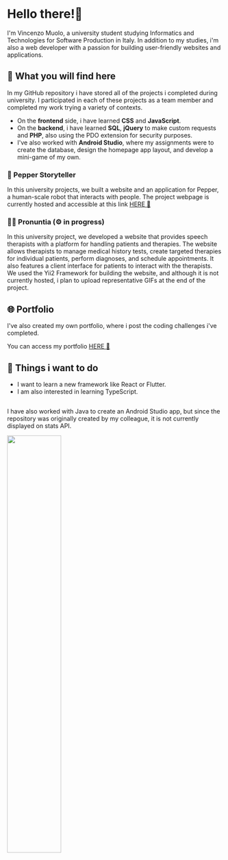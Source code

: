 # Hello there!👋
I'm Vincenzo Muolo, a university student studying Informatics and Technologies for Software Production in Italy.
In addition to my studies, i'm also a web developer with a passion for building user-friendly websites and applications.

## 🔭 What you will find here
In my GitHub repository i have stored all of the projects i completed during university. I participated in each of these projects as a team member and completed my work trying a variety of contexts.

* On the <b>frontend</b> side, i have learned <b>CSS</b> and <b>JavaScript</b>.
* On the <b>backend</b>, i have learned <b>SQL</b>, <b>jQuery</b> to make custom requests and <b>PHP</b>, also using the PDO extension for security purposes.
* I've also worked with <b>Android Studio</b>, where my assignments were to create the database, design the homepage app layout, and develop a mini-game of my own.

### 🤖 Pepper Storyteller
In this university projects, we built a website and an application for Pepper, a human-scale robot that interacts with people. The project webpage is currently hosted and accessible at this link  [HERE :link:](https://pepper4storytelling.altervista.org/index.php)

### 🧑‍⚕️ Pronuntia (⚙️ in progress)
In this university project, we developed a website that provides speech therapists with a platform for handling patients and therapies. The website allows therapists to manage medical history tests, create targeted therapies for individual patients, perform diagnoses, and schedule appointments. It also features a client interface for patients to interact with the therapists.
We used the Yii2 Framework for building the website, and although it is not currently hosted, i plan to upload representative GIFs at the end of the project.

## :globe_with_meridians: Portfolio 
I've also created my own portfolio, where i post the coding challenges i've completed.

You can access my portfolio  [HERE :link:](https://vincenzomuolo.github.io/src/index)

## 🌱 Things i want to do

* I want to learn a new framework like React or Flutter.
* I am also interested in learning TypeScript.
##
I have also worked with Java to create an Android Studio app, but since the repository was originally created by my colleague, it is not currently displayed on stats API.

<img align="center" width="50%" src="https://github-readme-stats.vercel.app/api/top-langs/?username=vincenzomuolo&layout=compact&langs_count=10&theme=tokyonight&hide=batchfile,shell,awk,hack">


<!--
**VincenzoMuolo/vincenzomuolo** is a ✨ _special_ ✨ repository because its `README.md` (this file) appears on your GitHub profile.

Here are some ideas to get you started:

- 🔭 I’m currently working on ...
- 🌱 I’m currently learning ...
- 👯 I’m looking to collaborate on ...
- 🤔 I’m looking for help with ...
- 💬 Ask me about ...
- 📫 How to reach me: ...
- 😄 Pronouns: ...
- ⚡ Fun fact: ...
-->
